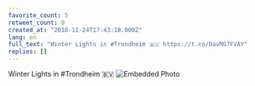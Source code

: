```yaml
---
favorite_count: 5
retweet_count: 0
created_at: "2018-11-24T17:43:18.000Z"
lang: en
full_text: "Winter Lights in #Trondheim 🇧🇻 https://t.co/DavMG7FVAY"
replies: []
---
```


Winter Lights in #Trondheim 🇧🇻
![Embedded Photo](https://twitter-media-coderbyheart.s3.eu-north-1.amazonaws.com/1066386793795342336-DsyRIQRWsAAp5kU.jpg)
